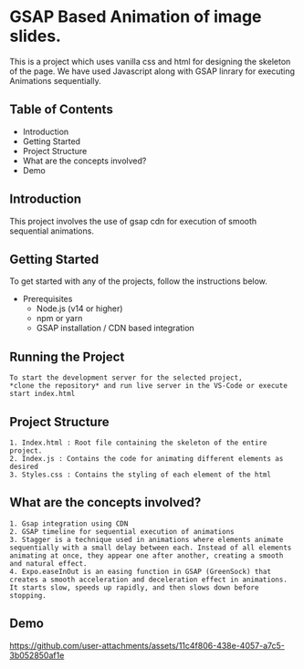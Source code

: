 # GSAP Based Animation of image slides.

This is a project which uses vanilla css and html for designing the skeleton of the page. We have used Javascript along with GSAP linrary for executing Animations sequentially.

## Table of Contents

- Introduction
- Getting Started
- Project Structure
- What are the concepts involved?
- Demo

## Introduction

This project involves the use of gsap cdn for execution of smooth sequential animations.

## Getting Started

To get started with any of the projects, follow the instructions below.

- Prerequisites
  - Node.js (v14 or higher)
  - npm or yarn
  - GSAP installation / CDN based integration

## Running the Project

    To start the development server for the selected project,
    *clone the repository* and run live server in the VS-Code or execute start index.html

## Project Structure

    1. Index.html : Root file containing the skeleton of the entire project.
    2. Index.js : Contains the code for animating different elements as desired
    3. Styles.css : Contains the styling of each element of the html

## What are the concepts involved?

    1. Gsap integration using CDN
    2. GSAP timeline for sequential execution of animations
    3. Stagger is a technique used in animations where elements animate sequentially with a small delay between each. Instead of all elements animating at once, they appear one after another, creating a smooth and natural effect.
    4. Expo.easeInOut is an easing function in GSAP (GreenSock) that creates a smooth acceleration and deceleration effect in animations. It starts slow, speeds up rapidly, and then slows down before stopping.

## Demo



https://github.com/user-attachments/assets/11c4f806-438e-4057-a7c5-3b052850af1e

